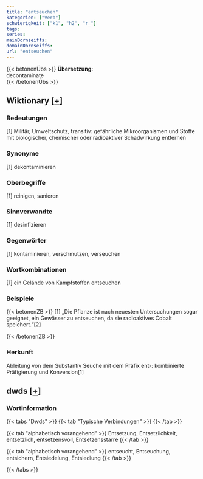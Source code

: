 ```yaml
---
title: "entseuchen"
kategorien: ["Verb"]
schwierigkeit: ["k1", "h2", "r_"]
tags:
series:
mainDornseiffs:
domainDornseiffs:
url: "entseuchen"
---
```


{{< betonenÜbs >}}
**Übersetzung:**  
decontaminate  
{{< /betonenÜbs >}}

## Wiktionary [[+](https://de.wiktionary.org/wiki/entseuchen)]

### Bedeutungen
[1] Militär, Umweltschutz, transitiv: gefährliche Mikroorganismen und Stoffe mit biologischer, chemischer oder radioaktiver Schadwirkung entfernen  

### Synonyme
[1] dekontaminieren  

### Oberbegriffe
[1] reinigen, sanieren  

### Sinnverwandte
[1] desinfizieren  

### Gegenwörter
[1] kontaminieren, verschmutzen, verseuchen  

### Wortkombinationen
[1] ein Gelände von Kampfstoffen entseuchen  

### Beispiele
{{< betonenZB >}}
[1] „Die Pflanze ist nach neuesten Untersuchungen sogar geeignet, ein Gewässer zu entseuchen, da sie radioaktives Cobalt speichert.“[2]  

{{< /betonenZB >}}
### Herkunft
Ableitung von dem Substantiv Seuche mit dem Präfix ent-: kombinierte Präfigierung und Konversion[1]  



## dwds [[+](https://www.dwds.de/wb/entseuchen)]

### Wortinformation
{{< tabs "Dwds" >}}
{{< tab "Typische Verbindungen" >}}
{{< /tab >}}

{{< tab "alphabetisch vorangehend" >}}
Entsetzung, Entsetzlichkeit, entsetzlich, entsetzensvoll, Entsetzensstarre
{{< /tab >}}

{{< tab "alphabetisch vorangehend" >}}
entseucht, Entseuchung, entsichern, Entsiedelung, Entsiedlung
{{< /tab >}}

{{< /tabs >}}

